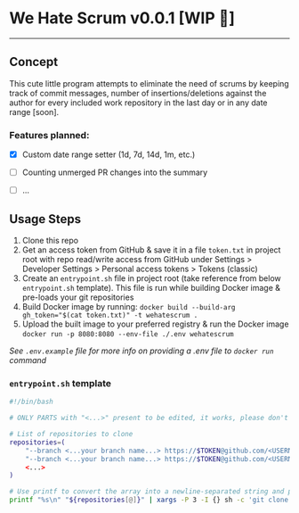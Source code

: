 # We Hate Scrum v0.0.1 [WIP 🚧]
---
## Concept
This cute little program attempts to eliminate the need of scrums by keeping track of commit messages, number of insertions/deletions against the author for every included work repository in the last day or in any date range [soon].

### Features planned:
- [x] Custom date range setter (1d, 7d, 14d, 1m, etc.)

- [ ] Counting unmerged PR changes into the summary

- [ ] ...

## Usage Steps
1. Clone this repo
1. Get an access token from GitHub & save it in a file `token.txt` in project root with repo read/write access from GitHub under Settings > Developer Settings > Personal access tokens > Tokens (classic)
1. Create an `entrypoint.sh` file in project root (take reference from below `entrypoint.sh` template). This file is run while building Docker image & pre-loads your git repositories
1. Build Docker image by running: `docker build --build-arg gh_token="$(cat token.txt)" -t wehatescrum .`
1. Upload the built image to your preferred registry & run the Docker image `docker run -p 8080:8080 --env-file ./.env wehatescrum`

*See `.env.example` file for more info on providing a .env file to `docker run` command*

### `entrypoint.sh` template
```bash
#!/bin/bash

# ONLY PARTS with "<...>" present to be edited, it works, please don't touch it...

# List of repositories to clone
repositories=(
    "--branch <...your branch name...> https://$TOKEN@github.com/<USERNAME>/<REPO_NAME_1>"
    "--branch <...your branch name...> https://$TOKEN@github.com/<USERNAME>/<REPO_NAME_2>"
    <...>
)

# Use printf to convert the array into a newline-separated string and pipe it into xargs
printf "%s\n" "${repositories[@]}" | xargs -P 3 -I {} sh -c 'git clone --single-branch {}'
```